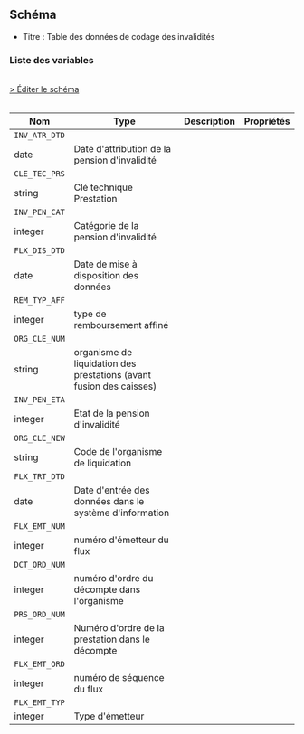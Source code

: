## Schéma

- Titre : Table des données de codage des invalidités

### Liste des variables
<br />
<div>
    <a href="https://gitlab.com/healthdatahub/schema-snds/edit/master/schemas/EGB/EB_INV_F.json"  
    arget="_blank" rel="noopener noreferrer">> Éditer le schéma</a>
    <OutboundLink />
</div>
<br />

Nom|Type|Description|Propriétés
-|-|-|-
`INV_ATR_DTD`|
date|Date d&#x27;attribution de la pension d&#x27;invalidité||
`CLE_TEC_PRS`|
string|Clé technique Prestation||
`INV_PEN_CAT`|
integer|Catégorie de la pension d&#x27;invalidité||
`FLX_DIS_DTD`|
date|Date de mise à disposition des données||
`REM_TYP_AFF`|
integer|type de remboursement affiné||
`ORG_CLE_NUM`|
string|organisme de liquidation des prestations (avant fusion des caisses)||
`INV_PEN_ETA`|
integer|Etat de la pension d&#x27;invalidité||
`ORG_CLE_NEW`|
string|Code de l&#x27;organisme de liquidation||
`FLX_TRT_DTD`|
date|Date d&#x27;entrée des données dans le système d&#x27;information||
`FLX_EMT_NUM`|
integer|numéro d&#x27;émetteur du flux||
`DCT_ORD_NUM`|
integer|numéro d&#x27;ordre du décompte dans l&#x27;organisme||
`PRS_ORD_NUM`|
integer|Numéro d&#x27;ordre de la prestation dans le décompte||
`FLX_EMT_ORD`|
integer|numéro de séquence du flux||
`FLX_EMT_TYP`|
integer|Type d&#x27;émetteur||


